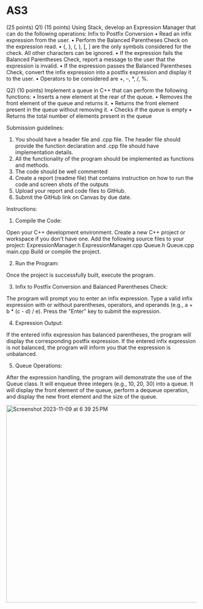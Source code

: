 # AS3
(25 points)
Q1) (15 points) Using Stack, develop an Expression Manager that can do the following operations:
Infix to Postfix Conversion
• Read an infix expression from the user.
• Perform the Balanced Parentheses Check on the expression read.
• {, }, (, ), [, ] are the only symbols considered for the check. All other characters can be ignored.
• If the expression fails the Balanced Parentheses Check, report a message to the user that the
expression is invalid.
• If the expression passes the Balanced Parentheses Check, convert the infix expression into a
postfix expression and display it to the user.
• Operators to be considered are +, –, *, /, %.

Q2) (10 points) Implement a queue in C++ that can perform the following functions:
• Inserts a new element at the rear of the queue.
• Removes the front element of the queue and returns it.
• Returns the front element present in the queue without removing it.
• Checks if the queue is empty
• Returns the total number of elements present in the queue

Submission guidelines:
1) You should have a header file and .cpp file. The header file should provide the function
declaration and .cpp file should have implementation details.
2) All the functionality of the program should be implemented as functions and methods.
3) The code should be well commented
4) Create a report (readme file) that contains instruction on how to run the code and screen shots
of the outputs
5) Upload your report and code files to GitHub.
6) Submit the GitHub link on Canvas by due date.

Instructions:

1) Compile the Code:

Open your C++ development environment.
Create a new C++ project or workspace if you don't have one.
Add the following source files to your project:
ExpressionManager.h
ExpressionManager.cpp
Queue.h
Queue.cpp
main.cpp
Build or compile the project.

2) Run the Program:

Once the project is successfully built, execute the program.

3) Infix to Postfix Conversion and Balanced Parentheses Check:

The program will prompt you to enter an infix expression.
Type a valid infix expression with or without parentheses, operators, and operands (e.g., a + b * (c - d) / e).
Press the "Enter" key to submit the expression.

4) Expression Output:

If the entered infix expression has balanced parentheses, the program will display the corresponding postfix expression.
If the entered infix expression is not balanced, the program will inform you that the expression is unbalanced.

5) Queue Operations:

After the expression handling, the program will demonstrate the use of the Queue class.
It will enqueue three integers (e.g., 10, 20, 30) into a queue.
It will display the front element of the queue, perform a dequeue operation, and display the new front element and the size of the queue.

 
<img width="523" alt="Screenshot 2023-11-09 at 6 39 25 PM" src="https://github.com/Pavan698/AS3/assets/123590108/946613dc-e67d-489b-80f1-b3b830f530c9">





